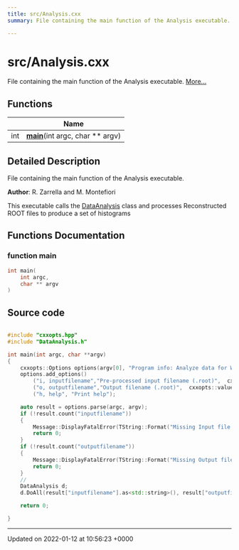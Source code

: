 ```yaml
---
title: src/Analysis.cxx
summary: File containing the main function of the Analysis executable. 

---
```


# src/Analysis.cxx

File containing the main function of the Analysis executable.  [More...](#detailed-description)

## Functions

|                | Name           |
| -------------- | -------------- |
| int | **[main](/Files/Analysis_8cxx.md#function-main)**(int argc, char ** argv) |

## Detailed Description

File containing the main function of the Analysis executable. 

**Author**: R. Zarrella and M. Montefiori


This executable calls the [DataAnalysis](/Classes/classDataAnalysis.md) class and processes Reconstructed ROOT files to produce a set of histograms 


## Functions Documentation

### function main

```cpp
int main(
    int argc,
    char ** argv
)
```




## Source code

```cpp

#include "cxxopts.hpp"
#include "DataAnalysis.h"

int main(int argc, char **argv)
{
    cxxopts::Options options(argv[0], "Program info: Analyze data for WaveDAQ detectors");
    options.add_options()
        ("i, inputfilename","Pre-processed input filename (.root)",  cxxopts::value<std::string>())
        ("o, outputfilename","Output filename (.root)",  cxxopts::value<std::string>())
        ("h, help", "Print help");

    auto result = options.parse(argc, argv);
    if (!result.count("inputfilename"))
    {
        Message::DisplayFatalError(TString::Format("Missing Input file Name\n\n %s", options.help().c_str()));
        return 0;
    }
    if (!result.count("outputfilename"))
    {
        Message::DisplayFatalError(TString::Format("Missing Output file name\n\n %s", options.help().c_str()));
        return 0;
    }
    //
    DataAnalysis d;
    d.DoAll(result["inputfilename"].as<std::string>(), result["outputfilename"].as<std::string>());

    return 0;

}
```


-------------------------------

Updated on 2022-01-12 at 10:56:23 +0000
